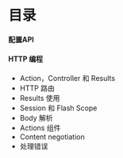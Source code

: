 # 目录

#### 配置API

#### HTTP 编程

- Action，Controller 和 Results
- HTTP 路由
- Results 使用
- Session 和 Flash Scope
- Body 解析
- Actions 组件
- Content negotiation
- 处理错误


